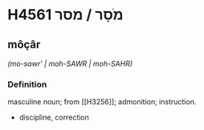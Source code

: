# H4561 מֹסָר / מסר

## môçâr

_(mo-sawr' | moh-SAWR | moh-SAHR)_

### Definition

masculine noun; from [[H3256]]; admonition; instruction.

- discipline, correction

